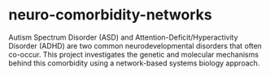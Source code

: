 # neuro-comorbidity-networks
Autism Spectrum Disorder (ASD) and Attention-Deficit/Hyperactivity Disorder (ADHD) are two common neurodevelopmental disorders that often co-occur. This project investigates the genetic and molecular mechanisms behind this comorbidity using a network-based systems biology approach.
